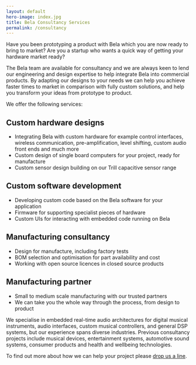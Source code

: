 ```yaml
---
layout: default
hero-image: index.jpg
title: Bela Consultancy Services
permalink: /consultancy
---
```


Have you been prototyping a product with Bela which you are now ready to bring to market? Are you a startup who wants a quick way of getting your hardware market ready?

The Bela team are available for consultancy and we are always keen to lend our engineering and design expertise to help integrate Bela into commercial products. By adapting our designs to your needs we can help you achieve faster times to market in comparison with fully custom solutions, and help you transform your ideas from prototype to product.

We offer the following services:

## Custom hardware designs
- Integrating Bela with custom hardware for example control interfaces, wireless communication, pre-amplification, level shifting, custom audio front ends and much more
- Custom design of single board computers for your project, ready for manufacture
- Custom sensor design building on our Trill capacitive sensor range

## Custom software development
- Developing custom code based on the Bela software for your application
- Firmware for supporting specialist pieces of hardware
- Custom UIs for interacting with embedded code running on Bela

## Manufacturing consultancy
- Design for manufacture, including factory tests
- BOM selection and optimisation for part availability and cost
- Working with open source licences in closed source products

## Manufacturing partner
- Small to medium scale manufacturing with our trusted partners
- We can take you the whole way through the process, from design to product

We specialise in embedded real-time audio architectures for digital musical instruments, audio interfaces, custom musical controllers, and general DSP systems, but our experience spans diverse industries. Previous consultancy projects include musical devices, entertainment systems, automotive sound systems, consumer products and health and wellbeing technologies.

To find out more about how we can help your project please <a href="mailto:info@bela.io">drop us a line</a>.

